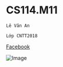 # CS114.M11
```
Lê Văn An
```
```
Lớp CNTT2018
```
[Facebook](https://www.facebook.com/an.lee1308/)

![Image](https://cdn.vietnambiz.vn/2019/9/23/ai-machine-learning-for-payoroll-services-696x464-156925073735472328474.jpg)